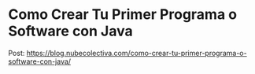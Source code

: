 # Como Crear Tu Primer Programa o Software con Java 
Post: https://blog.nubecolectiva.com/como-crear-tu-primer-programa-o-software-con-java/ 
